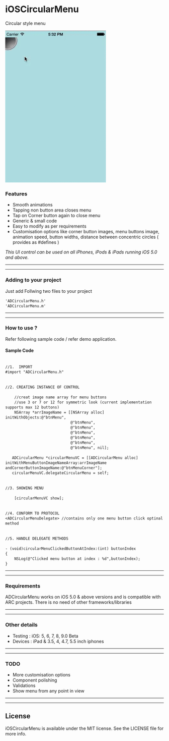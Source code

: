iOSCircularMenu
===============

Circular style menu


![      ](\circularMenu.gif "") 


### Features

* Smooth animations
* Tapping non button area closes menu
* Tap on Corner button again to close menu
* Generic & small code 
* Easy to modify as per requirements
* Customisation options like corner button images, menu buttons image, animation speed, button widths, distance between concentric circles ( provides as #defines )

<em>This UI control can be used on all iPhones, iPods & iPads running iOS 5.0 and above.</em>

---
---

### Adding to your project


Just add Follwing two files to your project

```
'ADCircularMenu.h'
'ADCircularMenu.m'
```

---
---

### How to use ?

Refer following sample code / refer demo application.

#### Sample Code

```obj-c

//1.  IMPORT
#import "ADCircularMenu.h"


//2. CREATING INSTANCE OF CONTROL

    //creat image name array for menu buttons
    //use 3 or 7 or 12 for symmetric look (current implementation supports max 12 buttons)
    NSArray *arrImageName = [[NSArray alloc] initWithObjects:@"btnMenu",
                             @"btnMenu",
                             @"btnMenu",
                             @"btnMenu",
                             @"btnMenu",
                             @"btnMenu",
                             @"btnMenu", nil];
    
   ADCircularMenu *circularMenuVC = [[ADCircularMenu alloc] initWithMenuButtonImageNameArray:arrImageName andCornerButtonImageName:@"btnMenuCorner"];                                                    
   circularMenuVC.delegateCircularMenu = self;


//3. SHOWING MENU

    [circularMenuVC show];
    

//4. CONFORM TO PROTOCOL
<ADCircularMenuDelegate> //contains only one menu button click optinal method


//5. HANDLE DELEGATE METHODS

- (void)circularMenuClickedButtonAtIndex:(int) buttonIndex
{
    NSLog(@"Clicked menu button at index : %d",buttonIndex);
}

```


---
---

### Requirements

ADCircularMenu works on iOS 5.0 & above versions and is compatible with ARC projects. There is no need of other frameworks/libraries

---
---

### Other details

* Testing : iOS: 5, 6, 7, 8, 9.0 Beta   
* Devices : iPad & 3.5, 4, 4.7, 5.5 inch iphones

---
---

### TODO

* More customisation options
* Component polishing
* Validations
* Show menu from any point in view

---
---

## License

iOSCircularMenu is available under the MIT license. See the LICENSE file for more info.
